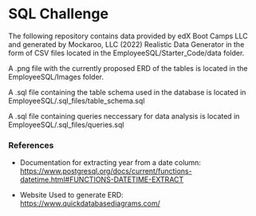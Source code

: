 # SQL Challenge

The following repository contains data provided by edX Boot Camps LLC and generated by Mockaroo, LLC (2022) Realistic Data Generator in the form of CSV files located in the EmployeeSQL/Starter_Code/data folder. 

A .png file with the currently proposed ERD of the tables is located in the EmployeeSQL/Images folder.

A .sql file containing the table schema used in the database is located in EmployeeSQL/.sql_files/table_schema.sql

A .sql file containing queries neccessary for data analysis is located in EmployeeSQL/.sql_files/queries.sql

### References
- Documentation for extracting year from a date column: https://www.postgresql.org/docs/current/functions-datetime.html#FUNCTIONS-DATETIME-EXTRACT

- Website Used to generate ERD: https://www.quickdatabasediagrams.com/
